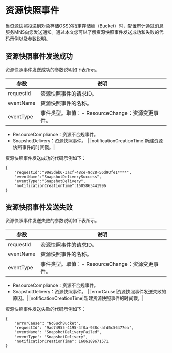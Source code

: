 # 资源快照事件

当资源快照投递到对象存储OSS的指定存储桶（Bucket）时，配置审计通过消息服务MNS向您发送通知。通过本文您可以了解资源快照事件发送成功和失败的代码示例以及参数说明。

## 资源快照事件发送成功

资源快照事件发送成功的参数说明如下表所示。

|参数|说明|
|--|--|
|requestId|资源快照事件的请求ID。|
|eventName|资源快照事件的名称。|
|eventType|事件类型。取值：-   ResourceChange：资源变更事件。
-   ResourceCompliance：资源不合规事件。
-   SnapshotDelivery：资源快照事件。 |
|notificationCreationTime|新建资源快照事件的时间戳。|

资源快照事件发送成功的代码示例如下：

```
{
    "requestId":"90e5deb6-3acf-48ce-9d28-56d93fe1****",
    "eventName":"SnapshotDeliverySuccess",
    "eventType":"SnapshotDelivery",
    "notificationCreationTime":1605863441996
}
```

## 资源快照事件发送失败

资源快照事件发送失败的参数说明如下表所示。

|参数|说明|
|--|--|
|requestId|资源快照事件的请求ID。|
|eventName|资源快照事件的名称。|
|eventType|事件类型。取值：-   ResourceChange：资源变更事件。
-   ResourceCompliance：资源不合规事件。
-   SnapshotDelivery：资源快照事件。 |
|errorCause|资源快照事件发送失败的原因。|
|notificationCreationTime|新建资源快照事件的时间戳。|

资源快照事件发送失败的代码示例如下：

```
{
    "errorCause": "NoSuchBucket",
    "requestId": "9ad74955-4195-4f0a-938c-afd5c56477ea",
    "eventName": "SnapshotDeliveryFailed",
    "eventType": "SnapshotDelivery",
    "notificationCreationTime": 1606189671571
}
```

